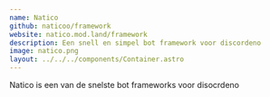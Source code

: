 ```yaml
---
name: Natico
github: naticoo/framework
website: natico.mod.land/framework
description: Een snell en simpel bot framework voor discordeno
image: natico.png
layout: ../../../components/Container.astro
---
```


Natico is een van de snelste bot frameworks voor disocrdeno
